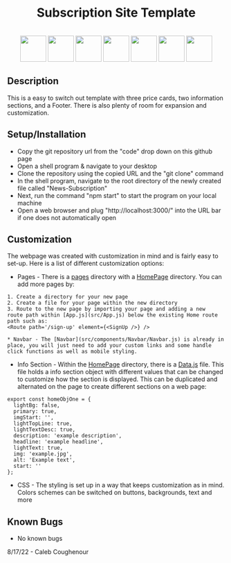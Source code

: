 <div style="text-align: center">
<h1>Subscription Site Template</h1>
</div>

<div style="text-align: center">
<br><img src="https://cdn.jsdelivr.net/npm/devicons@1.8.0/!SVG/bootstrap.svg" width="60" height="60"/> 
<img src="https://cdn.jsdelivr.net/npm/devicons@1.8.0/!SVG/react.svg" width="60" height="60"/>
<img src="https://cdn.jsdelivr.net/gh/devicons/devicon/icons/javascript/javascript-plain.svg" width="60" height="60"/>
<img src="https://cdn.jsdelivr.net/gh/devicons/devicon/icons/html5/html5-plain-wordmark.svg" width="60" height="60"/>
<img src="https://cdn.jsdelivr.net/gh/devicons/devicon/icons/css3/css3-plain-wordmark.svg" width="60" height="60"/>
<img src="https://cdn.jsdelivr.net/gh/devicons/devicon/icons/git/git-plain-wordmark.svg" width="60" height="60"/>
<img src="https://cdn.jsdelivr.net/gh/devicons/devicon/icons/vscode/vscode-original-wordmark.svg" width="60" height="60"/><br>
</div>

## Description

This is a easy to switch out template with three price cards, two information sections, and a Footer. There is also plenty of room for expansion and customization.

## Setup/Installation

* Copy the git repository url from the "code" drop down on this github page
* Open a shell program & navigate to your desktop
* Clone the repository using the copied URL and the "git clone" command
* In the shell program, navigate to the root directory of the newly created file called "News-Subscription"
* Next, run the command "npm start" to start the program on your local machine
* Open a web browser and plug "http://localhost:3000/" into the URL bar if one does not automatically open

## Customization

The webpage was created with customization in mind and is fairly easy to set-up. Here is a list of different customization options:

* Pages - There is a [pages](src/pages) directory with a [HomePage](src/pages/HomePage/) directory. You can add more pages by:
```
1. Create a directory for your new page
2. Create a file for your page within the new directory
3. Route to the new page by importing your page and adding a new    route path within [App.js](src/App.js) below the existing Home route path such as:
<Route path='/sign-up' element={<SignUp />} />

* Navbar - The [Navbar](src/components/Navbar/Navbar.js) is already in place, you will just need to add your custom links and some handle click functions as well as mobile styling.
```
* Info Section - Within the [HomePage](src/pages/HomePage/) directory, there is a [Data.js](src/pages/HomePage/Data.js) file. This file holds a info section object with different values that can be changed to customize how the section is displayed. This can be duplicated and alternated on the page to create different sections on a web page:
```
export const homeObjOne = {
  lightBg: false,
  primary: true,
  imgStart: '',
  lightTopLine: true,
  lightTextDesc: true,
  description: 'example description',
  headline: 'example headline',
  lightText: true,
  img: 'example.jpg',
  alt: 'Example text',
  start: ''
};
``` 
* CSS - The styling is set up in a way that keeps customization as in mind. Colors schemes can be switched on buttons, backgrounds, text and more

## Known Bugs

* No known bugs

8/17/22 - Caleb Coughenour